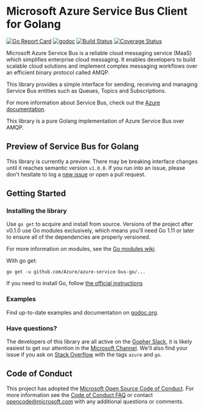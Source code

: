# Microsoft Azure Service Bus Client for Golang
[![Go Report Card](https://goreportcard.com/badge/github.com/Azure/azure-service-bus-go)](https://goreportcard.com/report/github.com/Azure/azure-service-bus-go)
[![godoc](https://godoc.org/github.com/Azure/azure-service-bus-go?status.svg)](https://godoc.org/github.com/Azure/azure-service-bus-go)
[![Build Status](https://travis-ci.org/Azure/azure-service-bus-go.svg?branch=master)](https://travis-ci.org/Azure/azure-service-bus-go)
[![Coverage Status](https://coveralls.io/repos/github/Azure/azure-service-bus-go/badge.svg?branch=master)](https://coveralls.io/github/Azure/azure-service-bus-go?branch=master)

Microsoft Azure Service Bus is a reliable cloud messaging service (MaaS) which simplifies enterprise cloud messaging. It
enables developers to build scalable cloud solutions and implement complex messaging workflows over an efficient binary
protocol called AMQP.

This library provides a simple interface for sending, receiving and managing Service Bus entities such as Queues, Topics
and Subscriptions.

For more information about Service Bus, check out the [Azure documentation](https://azure.microsoft.com/en-us/services/service-bus/).

This library is a pure Golang implementation of Azure Service Bus over AMQP.

## Preview of Service Bus for Golang
This library is currently a preview. There may be breaking interface changes until it reaches semantic version `v1.0.0`. 
If you run into an issue, please don't hesitate to log a 
[new issue](https://github.com/Azure/azure-service-bus-go/issues/new) or open a pull request.

## Getting Started
### Installing the library
Use `go get` to acquire and install from source. Versions of the project after v0.1.0 use Go modules exclusively, which 
means you'll need Go 1.11 or later to ensure all of the dependencies are properly versioned.

For more information on modules, see the [Go modules wiki](https://github.com/golang/go/wiki/Modules).

With go get:
```
go get -u github.com/Azure/azure-service-bus-go/...
```

If you need to install Go, follow [the official instructions](https://golang.org/dl/)

### Examples

Find up-to-date examples and documentation on [godoc.org](https://godoc.org/github.com/Azure/azure-service-bus-go#pkg-examples).

### Have questions?

The developers of this library are all active on the [Gopher Slack](https://gophers.slack.com), it is likely easiest to 
get our attention in the [Microsoft Channel](https://gophers.slack.com/messages/C6NH8V2E9). We'll also find your issue
if you ask on [Stack Overflow](https://stackoverflow.com/questions/tagged/go+azure) with the tags `azure` and `go`.

## Code of Conduct

This project has adopted the [Microsoft Open Source Code of Conduct](https://opensource.microsoft.com/codeofconduct/).
For more information see the [Code of Conduct FAQ](https://opensource.microsoft.com/codeofconduct/faq/) or
contact [opencode@microsoft.com](mailto:opencode@microsoft.com) with any additional questions or comments.
